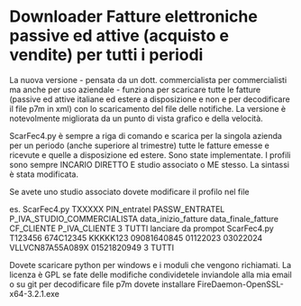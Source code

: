 # Downloader Fatture elettroniche passive ed attive (acquisto e vendite) per tutti i periodi

La nuova versione - pensata da un dott. commercialista per commercialisti ma anche per uso aziendale - funziona per scaricare tutte le fatture (passive ed attive italiane ed estere a disposizione e non e per decodificare il file p7m in xml) con lo scaricamento del file delle notifiche. La versione è notevolmente migliorata da un punto di vista grafico e della velocità.

ScarFec4.py è sempre a riga di comando e scarica per la singola azienda per un periodo (anche superiore al trimestre) tutte le fatture emesse e ricevute e quelle a disposizione ed estere. Sono state implementate. I profili sono sempre INCARIO DIRETTO E studio associato o ME stesso. La sintassi è stata modificata.

Se avete uno studio associato dovete modificare il profilo nel file

es.
ScarFec4.py TXXXXX PIN_entratel PASSW_ENTRATEL P_IVA_STUDIO_COMMERCIALISTA data_inizio_fatture data_finale_fatture CF_CLIENTE P_IVA_CLIENTE 3 TUTTI
lanciare da prompot
ScarFec4.py T123456 674C12345 KKKKK123 09081640845 01122023 03022024 VLLVCN87A55A089X 01521820949 3 TUTTI

Dovete scaricare python per windows e i moduli che vengono richiamati. La licenza è GPL se fate delle modifiche condividetele inviandole alla mia email o su git
per decodificare file p7m dovete installare FireDaemon-OpenSSL-x64-3.2.1.exe
